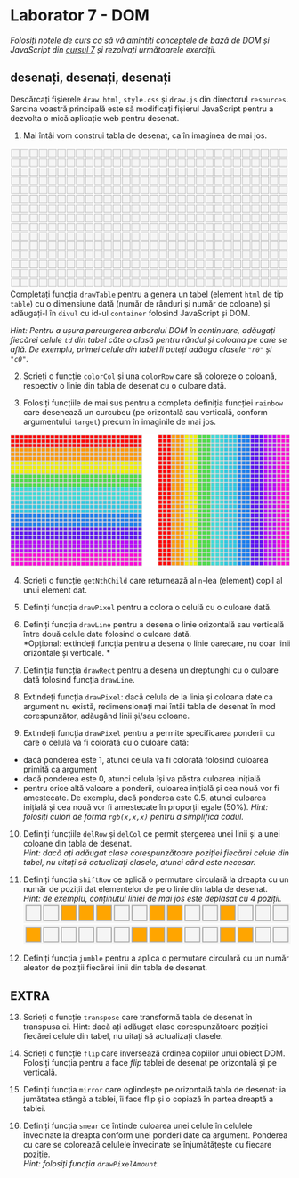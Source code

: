 # Laborator 7 - DOM

*Folosiți notele de curs ca să vă amintiți conceptele de bază de DOM și JavaScript din [cursul 7](https://cs.unibuc.ro/~cechirita/tw/c7) și rezolvați următoarele exerciții.*  

## desenați, desenați, desenați

Descărcați fișierele `draw.html`, `style.css` și `draw.js` din directorul `resources`. Sarcina voastră principală este să modificați fișierul JavaScript pentru a dezvolta o mică aplicație web pentru desenat. 

1. Mai întâi vom construi tabla de desenat, ca în imaginea de mai jos.

![tablă](resources/images/table.png)  
Completați funcția `drawTable` pentru a genera un tabel (element `html` de tip `table`) cu o dimensiune dată (număr de rânduri și număr de coloane) și adăugați-l în `divul` cu id-ul `container` folosind JavaScript și DOM.  

*Hint: Pentru a ușura parcurgerea arborelui DOM în continuare, adăugați fiecărei celule `td` din tabel câte o clasă pentru rândul și coloana pe care se află. De exemplu, primei celule din tabel îi puteți adăuga clasele `"r0"` și `"c0"`.*

2. Scrieți o funcție `colorCol` și una `colorRow` care să coloreze o coloană, respectiv o linie din tabla de desenat cu o culoare dată.

3. Folosiți funcțiile de mai sus pentru a completa definiția funcției `rainbow` care desenează un curcubeu (pe orizontală sau verticală, conform argumentului `target`) precum în imaginile de mai jos. 

![](resources/images/rbw.png)  

4. Scrieți o funcție `getNthChild` care returnează al `n`-lea (element) copil al unui element dat.

5. Definiți funcția `drawPixel` pentru a colora o celulă cu o culoare dată.

6. Definiți funcția `drawLine` pentru a desena o linie orizontală sau verticală între două celule date folosind o culoare dată.  
*Opțional: extindeți funcția pentru a desena o linie oarecare, nu doar linii orizontale și verticale. * 

7. Definiția funcția `drawRect` pentru a desena un dreptunghi cu o culoare dată folosind funcția `drawLine`. 

8. Extindeți funcția `drawPixel`: dacă celula de la linia și coloana date ca argument nu există, redimensionați mai întâi tabla de desenat în mod corespunzător, adăugând linii și/sau coloane.

9. Extindeți funcția `drawPixel` pentru a permite specificarea ponderii cu care o celulă va fi colorată cu o culoare dată: 
- dacă ponderea este 1, atunci celula va fi colorată folosind culoarea primită ca argument
- dacă ponderea este 0, atunci celula își va păstra culoarea inițială
- pentru orice altă valoare a ponderii, culoarea inițială și cea nouă vor fi amestecate. De exemplu, dacă ponderea este 0.5, atunci 
   culoarea inițială și cea nouă vor fi amestecate în proporții egale (50%).
*Hint: folosiți culori de forma `rgb(x,x,x)` pentru a simplifica codul.*

10. Definiți funcțiile `delRow` și `delCol` ce permit ștergerea unei linii și a unei coloane din tabla de desenat.  
*Hint: dacă ați adăugat clase corespunzătoare poziției fiecărei celule din tabel, nu uitați să actualizați clasele, atunci când este necesar.*

11. Definiți funcția `shiftRow` ce aplică o permutare circulară la dreapta cu un număr de poziții dat elementelor de pe o linie din tabla de desenat.  
*Hint: de exemplu, conținutul liniei de mai jos este deplasat cu 4 poziții.*  
![](resources/images/perm.png)  
![](resources/images/perm-1.png)  
 
12. Definiți funcția `jumble` pentru a aplica o permutare circulară
   cu un număr aleator de poziții fiecărei linii din tabla de desenat.

## EXTRA

13. Scrieți o funcție `transpose` care transformă tabla de desenat în transpusa ei. Hint: dacă ați adăugat clase corespunzătoare poziției fiecărei celule din tabel, nu uitați să actualizați clasele.

14. Scrieți o funcție `flip` care inversează ordinea copiilor unui obiect DOM. Folosiți funcția pentru a face *flip* tablei de desenat pe orizontală și pe verticală.


15. Definiți funcția `mirror` care oglindește pe orizontală tabla de desenat: ia jumătatea stângă a tablei, îi face flip și o copiază în partea dreaptă a tablei.

16. Definiți funcția `smear` ce întinde culoarea unei celule în celulele învecinate la dreapta conform unei ponderi date ca argument. Ponderea cu care se colorează celulele învecinate se înjumătățește cu fiecare poziție.  
*Hint: folosiți funcția `drawPixelAmount`.*
 

